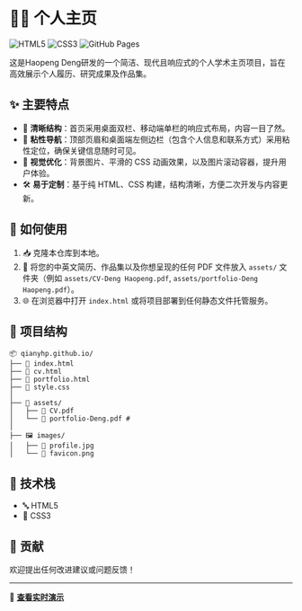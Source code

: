 # 🧑‍🎓 个人主页

![HTML5](https://img.shields.io/badge/HTML5-%23E34F26.svg?style=flat&logo=html5&logoColor=white)
![CSS3](https://img.shields.io/badge/CSS3-%231572B6.svg?style=flat&logo=css3&logoColor=white)
![GitHub Pages](https://img.shields.io/badge/Deployed-GitHub%20Pages-blue?logo=github)

这是Haopeng Deng研发的一个简洁、现代且响应式的个人学术主页项目，旨在高效展示个人履历、研究成果及作品集。

## ✨ 主要特点

- 🧱 **清晰结构**：首页采用桌面双栏、移动端单栏的响应式布局，内容一目了然。  
- 📌 **粘性导航**：顶部页眉和桌面端左侧边栏（包含个人信息和联系方式）采用粘性定位，确保关键信息随时可见。  
- 🎨 **视觉优化**：背景图片、平滑的 CSS 动画效果，以及图片滚动容器，提升用户体验。  
- 🛠️ **易于定制**：基于纯 HTML、CSS 构建，结构清晰，方便二次开发与内容更新。

## 🚀 如何使用

1. 📥 克隆本仓库到本地。  
2. 📄 将您的中英文简历、作品集以及你想呈现的任何 PDF 文件放入 `assets/` 文件夹（例如 `assets/CV-Deng Haopeng.pdf`, `assets/portfolio-Deng Haopeng.pdf`）。  
3. 🌐 在浏览器中打开 `index.html` 或将项目部署到任何静态文件托管服务。

## 📁 项目结构

```
📦 qianyhp.github.io/          
├── 📄 index.html            
├── 📄 cv.html                
├── 📄 portfolio.html         
├── 🎨 style.css            
│
├── 📁 assets/             
│   ├── 📄 CV.pdf            
│   └── 📄 portfolio-Deng.pdf # 
│
├── 🖼️ images/             
│   ├── 👤 profile.jpg      
│   └── 🌟 favicon.png    
```

## 🧰 技术栈

- 🔤 HTML5  
- 🎨 CSS3  

## 🤝 贡献

欢迎提出任何改进建议或问题反馈！

---

📎 **[查看实时演示](https://qianyhp.github.io/)**  
